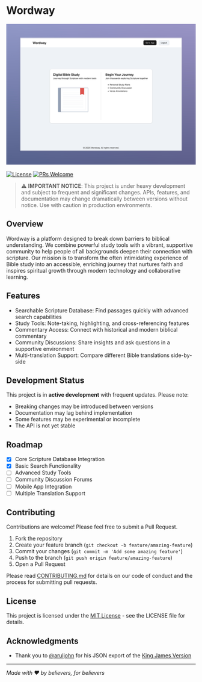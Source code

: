 # Wordway

![Wordway Screenshot](images/wordway.png)

[![License](https://img.shields.io/badge/License-MIT-blue.svg)](LICENSE)
[![PRs Welcome](https://img.shields.io/badge/PRs-welcome-brightgreen.svg)](CONTRIBUTING.md)

> ⚠️ **IMPORTANT NOTICE**: This project is under heavy development and subject to frequent and significant changes. APIs, features, and documentation may change dramatically between versions without notice. Use with caution in production environments.

## Overview

Wordway is a platform designed to break down barriers to biblical understanding. We combine powerful study tools with a vibrant, supportive community to help people of all backgrounds deepen their connection with scripture. Our mission is to transform the often intimidating experience of Bible study into an accessible, enriching journey that nurtures faith and inspires spiritual growth through modern technology and collaborative learning.

## Features

- Searchable Scripture Database: Find passages quickly with advanced search capabilities
- Study Tools: Note-taking, highlighting, and cross-referencing features
- Commentary Access: Connect with historical and modern biblical commentary
- Community Discussions: Share insights and ask questions in a supportive environment
- Multi-translation Support: Compare different Bible translations side-by-side

## Development Status

This project is in **active development** with frequent updates. Please note:

- Breaking changes may be introduced between versions
- Documentation may lag behind implementation
- Some features may be experimental or incomplete
- The API is not yet stable

## Roadmap

- [x] Core Scripture Database Integration
- [x] Basic Search Functionality
- [ ] Advanced Study Tools
- [ ] Community Discussion Forums
- [ ] Mobile App Integration
- [ ] Multiple Translation Support

## Contributing

Contributions are welcome! Please feel free to submit a Pull Request.

1. Fork the repository
2. Create your feature branch (`git checkout -b feature/amazing-feature`)
3. Commit your changes (`git commit -m 'Add some amazing feature'`)
4. Push to the branch (`git push origin feature/amazing-feature`)
5. Open a Pull Request

Please read [CONTRIBUTING.md](CONTRIBUTING.md) for details on our code of conduct and the process for submitting pull requests.

## License

This project is licensed under the [MIT License](LICENSE) - see the LICENSE file for details.

## Acknowledgments

- Thank you to [@aruljohn](https://github.com/aruljohn) for his JSON export of the [King James Version](https://github.com/aruljohn/Bible-kjv/tree/master)

---

_Made with ❤️ by believers, for believers_
